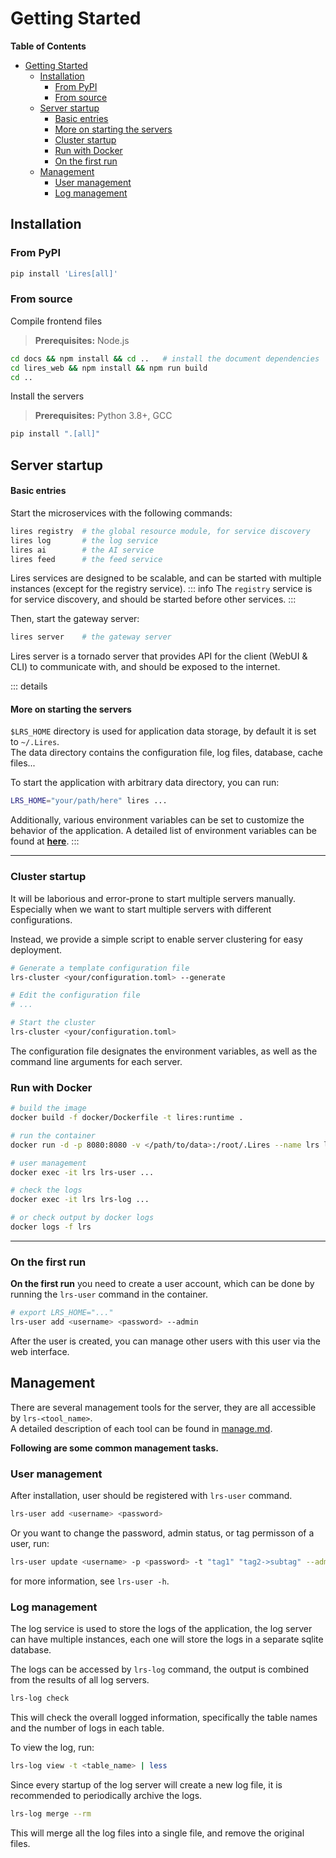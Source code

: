 # Getting Started

<!-- > [!WARNING]  
> This document is for version 1.3.9, needs update.   -->

<!-- START doctoc generated TOC please keep comment here to allow auto update -->
<!-- DON'T EDIT THIS SECTION, INSTEAD RE-RUN doctoc TO UPDATE -->
**Table of Contents**

- [Getting Started](#getting-started)
  - [Installation](#installation)
    - [From PyPI](#from-pypi)
    - [From source](#from-source)
  - [Server startup](#server-startup)
      - [Basic entries](#basic-entries)
      - [More on starting the servers](#more-on-starting-the-servers)
    - [Cluster startup](#cluster-startup)
    - [Run with Docker](#run-with-docker)
    - [On the first run](#on-the-first-run)
  - [Management](#management)
    - [User management](#user-management)
    - [Log management](#log-management)

<!-- END doctoc generated TOC please keep comment here to allow auto update -->


## Installation

### From PyPI
```bash
pip install 'Lires[all]'
```

### From source
Compile frontend files
> **Prerequisites:**  Node.js
```bash
cd docs && npm install && cd ..   # install the document dependencies
cd lires_web && npm install && npm run build  
cd ..
```
Install the servers
> **Prerequisites:**  Python 3.8+, GCC
```bash
pip install ".[all]"
```

## Server startup
#### Basic entries
Start the microservices with the following commands:
```bash
lires registry  # the global resource module, for service discovery
lires log       # the log service
lires ai        # the AI service
lires feed      # the feed service
```
Lires services are designed to be scalable, and can be started with multiple instances (except for the registry service).
::: info
The `registry` service is for service discovery, and should be started before other services.
:::

Then, start the gateway server:
```sh
lires server    # the gateway server
```
Lires server is a tornado server that provides API for the client (WebUI & CLI) to communicate with, and should be exposed to the internet.    

::: details
#### More on starting the servers
`$LRS_HOME` directory is used for application data storage, by default it is set to `~/.Lires`.  
The data directory contains the configuration file, log files, database, cache files...  

To start the application with arbitrary data directory, you can run: 
```bash
LRS_HOME="your/path/here" lires ...
```

Additionally, various environment variables can be set to customize the behavior of the application. 
A detailed list of environment variables can be found at **[here](./enviromentVariables.md)**.
:::

---

### Cluster startup
It will be laborious and error-prone to start multiple servers manually.  
Especially when we want to start multiple servers with different configurations.  

Instead, we provide a simple script to enable server clustering for easy deployment.  
```sh
# Generate a template configuration file
lrs-cluster <your/configuration.toml> --generate

# Edit the configuration file
# ...

# Start the cluster
lrs-cluster <your/configuration.toml>
```
The configuration file designates the environment variables, as well as the command line arguments for each server.

### Run with Docker
```sh
# build the image
docker build -f docker/Dockerfile -t lires:runtime .

# run the container
docker run -d -p 8080:8080 -v </path/to/data>:/root/.Lires --name lrs lires:runtime

# user management
docker exec -it lrs lrs-user ...

# check the logs
docker exec -it lrs lrs-log ...

# or check output by docker logs
docker logs -f lrs
```

---

### On the first run
**On the first run** you need to create a user account, which can be done by running the `lrs-user` command in the container.
```sh
# export LRS_HOME="..."
lrs-user add <username> <password> --admin
```
After the user is created, you can manage other users with this user via the web interface.


## Management
There are several management tools for the server, they are all accessible by `lrs-<tool_name>`.  
A detailed description of each tool can be found in [manage.md](./manage.md).

**Following are some common management tasks.**

### User management
After installation, user should be registered with `lrs-user` command.
```sh
lrs-user add <username> <password>
```
Or you want to change the password, admin status, or tag permisson of a user, run:
```sh
lrs-user update <username> -p <password> -t "tag1" "tag2->subtag" --admin true
```
for more information, see `lrs-user -h`.  

### Log management
The log service is used to store the logs of the application, 
the log server can have multiple instances, each one will store the logs in a separate sqlite database.

The logs can be accessed by `lrs-log` command, the output is combined from the results of all log servers.
```sh
lrs-log check
```
This will check the overall logged information, specifically the table names and the number of logs in each table.

To view the log, run:
```sh
lrs-log view -t <table_name> | less
```

Since every startup of the log server will create a new log file, it is recommended to periodically archive the logs.
```sh
lrs-log merge --rm
```
This will merge all the log files into a single file, and remove the original files.
